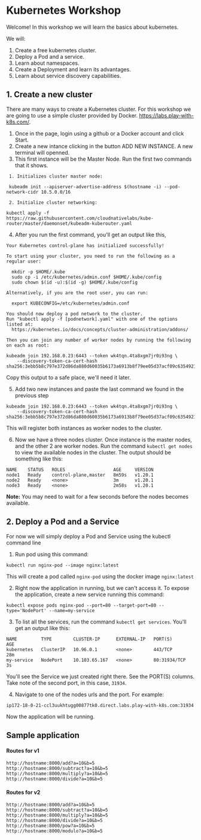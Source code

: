 # Kubernetes Workshop

Welcome!
In this workshop we will learn the basics about kubernetes.

We will:

1. Create a free kubernetes cluster.
2. Deploy a Pod and a service.
3. Learn about namespaces.
4. Create a Deployment and learn its advantages.
5. Learn about service discovery capabilities.

## 1. Create a new cluster

There are many ways to create a Kubernetes cluster. For this workshop we are going to use a simple cluster provided by Docker. https://labs.play-with-k8s.com/.

1. Once in the page, login using a github or a Docker account and click Start.
2. Create a new intance clicking in the button ADD NEW INSTANCE. A new terminal will openned.
3. This first instance will be the Master Node. Run the first two commands that it shows. 
```
 1. Initializes cluster master node:

 kubeadm init --apiserver-advertise-address $(hostname -i) --pod-network-cidr 10.5.0.0/16

 2. Initialize cluster networking:

kubectl apply -f https://raw.githubusercontent.com/cloudnativelabs/kube-router/master/daemonset/kubeadm-kuberouter.yaml

```

4. After you run the first command, you'll get an output like this,

```
Your Kubernetes control-plane has initialized successfully!

To start using your cluster, you need to run the following as a regular user:

  mkdir -p $HOME/.kube
  sudo cp -i /etc/kubernetes/admin.conf $HOME/.kube/config
  sudo chown $(id -u):$(id -g) $HOME/.kube/config

Alternatively, if you are the root user, you can run:

  export KUBECONFIG=/etc/kubernetes/admin.conf

You should now deploy a pod network to the cluster.
Run "kubectl apply -f [podnetwork].yaml" with one of the options listed at:
  https://kubernetes.io/docs/concepts/cluster-administration/addons/

Then you can join any number of worker nodes by running the following on each as root:

kubeadm join 192.168.0.23:6443 --token wk4tqn.4ta8xgm7jr0i93ng \
    --discovery-token-ca-cert-hash sha256:3ebb5b8c797e372d86da880d60035b6173a6913b8f79ee05d37acf09c6354921 
```

Copy this output to a safe place, we'll need it later. 

5. Add two new instances and paste the last command we found in the previous step

```
kubeadm join 192.168.0.23:6443 --token wk4tqn.4ta8xgm7jr0i93ng \
    --discovery-token-ca-cert-hash sha256:3ebb5b8c797e372d86da880d60035b6173a6913b8f79ee05d37acf09c6354921 
```

This will register both instances as worker nodes to the cluster.

6. Now we have a three nodes cluster. Once instance is the master nodes, and the other 2 are worker nodes. Run the command  `kubectl get nodes` to view the available nodes in the cluster. The output should be something like this:

```
NAME    STATUS   ROLES                  AGE     VERSION
node1   Ready    control-plane,master   8m59s   v1.20.1
node2   Ready    <none>                 3m      v1.20.1
node3   Ready    <none>                 2m58s   v1.20.1
```

**Note:** You may need to wait for a few seconds before the nodes becomes available. 


## 2. Deploy a Pod and a Service

For now we will simply deploy a Pod and Service using the kubectl command line

1. Run pod using this command:

```
kubectl run nginx-pod --image nginx:latest
```

This will create a pod called `nginx-pod` using the docker image `nginx:latest`

2. Right now the application in running, but we can't access it. To expose the application, create a new service running this command:

```
kubectl expose pods nginx-pod --port=80 --target-port=80 --type='NodePort' --name=my-service
```

3. To list all the services, run the command `kubectl get services`. You'll get an output like this:

```
NAME         TYPE        CLUSTER-IP      EXTERNAL-IP   PORT(S)        AGE
kubernetes   ClusterIP   10.96.0.1       <none>        443/TCP        28m
my-service   NodePort    10.103.65.167   <none>        80:31934/TCP   3s
```

You'll see the Service we just created right there. See the PORT(S) columns. Take note of the second port, in this case, `31934`.

4. Navigate to one of the nodes urls and the port. For example:

```
ip172-18-0-21-ccl3uukhtugg00877tk0.direct.labs.play-with-k8s.com:31934
```

Now the application will be running.

## Sample application

#### Routes for v1

```
http://hostname:8000/add?a=10&b=5
http://hostname:8000/subtract?a=10&b=5
http://hostname:8000/multiply?a=10&b=5
http://hostname:8000/divide?a=10&b=5
```

#### Routes for v2

```
http://hostname:8000/add?a=10&b=5
http://hostname:8000/subtract?a=10&b=5
http://hostname:8000/multiply?a=10&b=5
http://hostname:8000/divide?a=10&b=5
http://hostname:8000/pow?a=10&b=5
http://hostname:8000/modulo?a=10&b=5
```